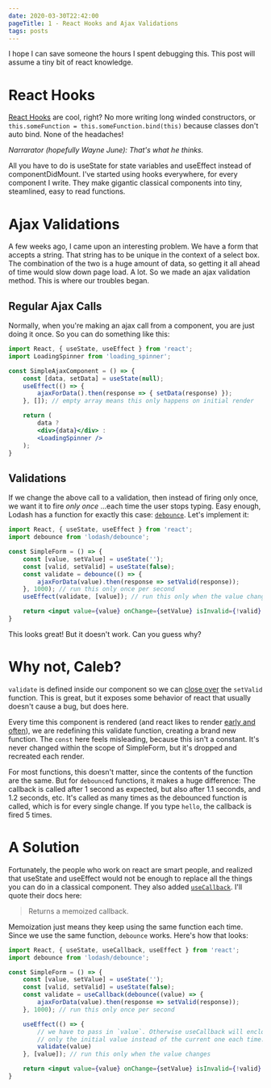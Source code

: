 ```yaml
---
date: 2020-03-30T22:42:00
pageTitle: 1 - React Hooks and Ajax Validations
tags: posts
---
```

I hope I can save someone the hours I spent debugging this. This post will assume a tiny bit of react knowledge.

# React Hooks
[React Hooks](https://reactjs.org/docs/hooks-intro.html) are cool, right? No more writing long winded constructors, or `this.someFunction = this.someFunction.bind(this)` because classes don't auto bind. None of the headaches!

_Narrarator (hopefully Wayne June): That's what he thinks._

All you have to do is useState for state variables and useEffect instead of componentDidMount. I've started using hooks everywhere, for every component I write. They make gigantic classical components into tiny, steamlined, easy to read functions.

# Ajax Validations
A few weeks ago, I came upon an interesting problem. We have a form that accepts a string. That string has to be unique in the context of a select box. The combination of the two is a huge amount of data, so getting it all ahead of time would slow down page load. A lot. So we made an ajax validation method. This is where our troubles began.

## Regular Ajax Calls
Normally, when you're making an ajax call from a component, you are just doing it once. So you can do something like this:
```jsx
import React, { useState, useEffect } from 'react';
import LoadingSpinner from 'loading_spinner';

const SimpleAjaxComponent = () => {
    const [data, setData] = useState(null);
    useEffect(() => {
        ajaxForData().then(response => { setData(response) });
    }, []); // empty array means this only happens on initial render

    return (
        data ?
        <div>{data}</div> :
        <LoadingSpinner />
    );
}
```

## Validations
If we change the above call to a validation, then instead of firing only once, we want it to fire _only once_ ...each time the user stops typing. Easy enough, Lodash has a function for exactly this case: [`debounce`](https://lodash.com/docs/#debounce). Let's implement it:
```jsx
import React, { useState, useEffect } from 'react';
import debounce from 'lodash/debounce';

const SimpleForm = () => {
    const [value, setValue] = useState('');
    const [valid, setValid] = useState(false);
    const validate = debounce(() => {
        ajaxForData(value).then(response => setValid(response));
    }, 1000); // run this only once per second
    useEffect(validate, [value]); // run this only when the value changes

    return <input value={value} onChange={setValue} isInvalid={!valid} />;
}
```

This looks great! But it doesn't work. Can you guess why?

# Why not, Caleb?
`validate` is defined inside our component so we can [close over](https://developer.mozilla.org/en-US/docs/Web/JavaScript/Closures) the `setValid` function. This is great, but it exposes some behavior of react that usually doesn't cause a bug, but does here.

Every time this component is rendered (and react likes to render [early and often](https://thoughtbot.com/blog/react-rendering-misconception)), we are redefining this validate function, creating a brand new function. The `const` here feels misleading, because this isn't a constant. It's never changed within the scope of SimpleForm, but it's dropped and recreated each render.

For most functions, this doesn't matter, since the contents of the function are the same. But for `debounce`d functions, it makes a huge difference: The callback is called after 1 second as expected, but also after 1.1 seconds, and 1.2 seconds, etc. It's called as many times as the debounced function is called, which is for every single change. If you type `hello`, the callback is fired 5 times.

# A Solution
Fortunately, the people who work on react are smart people, and realized that useState and useEffect would not be enough to replace all the things you can do in a classical component. They also added [`useCallback`](https://reactjs.org/docs/hooks-reference.html#usecallback). I'll quote their docs here:

> Returns a memoized callback.

Memoization just means they keep using the same function each time. Since we use the same function, `debounce` works. Here's how that looks:
```jsx
import React, { useState, useCallback, useEffect } from 'react';
import debounce from 'lodash/debounce';

const SimpleForm = () => {
    const [value, setValue] = useState('');
    const [valid, setValid] = useState(false);
    const validate = useCallback(debounce((value) => {
        ajaxForData(value).then(response => setValid(response));
    }, 1000); // run this only once per second

    useEffect(() => {
        // we have to pass in `value`. Otherwise useCallback will enclose
        // only the initial value instead of the current one each time.
        validate(value)
    }, [value]); // run this only when the value changes

    return <input value={value} onChange={setValue} isInvalid={!valid} />;
}
```
